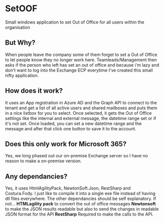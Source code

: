 # SetOOF
Small windows application to set Out of Office for all users within the organisation

## But Why?
When people leave the company some of them forget to set a Out of Office to let people know they no longer work here. Teamleads/Management then asks if the person who left has set an out of office and because i'm lazy and don't want to log into the Exchange ECP everytime I've created this small nifty application. 

## How does it work?
It uses an App registration in Azure AD and the Graph API to connect to the tenant and get a list of all active users and shared mailboxes and puts them in a nice listbox for you to select.
Once selected, it gets the Out of Office settings like the internal and external message, the datetime range set or if it's not set. 
Once loaded, you can set a new datetime range and the message and after that click one button to save it to the account.

## Does this only work for Microsoft 365?
Yes, we long phased out our on-premise Exchange server so I have no reason to make a on-premise version.

## Any dependancies?
Yes, it uses HtmlAgilityPack, NewtonSoft.Json, RestSharp and Costura.Fody. 
I just like to compile it into a single exe file instead of having dll files everywhere. 
The other dependancies should be self explanatory. If not...
**HTMLagility pack** to convert the out of office messages 
**Newtonsoft** to make the JSON results readable but also to send the changes in readable JSON format for the API
**RestSharp** Required to make the calls to the API. 
